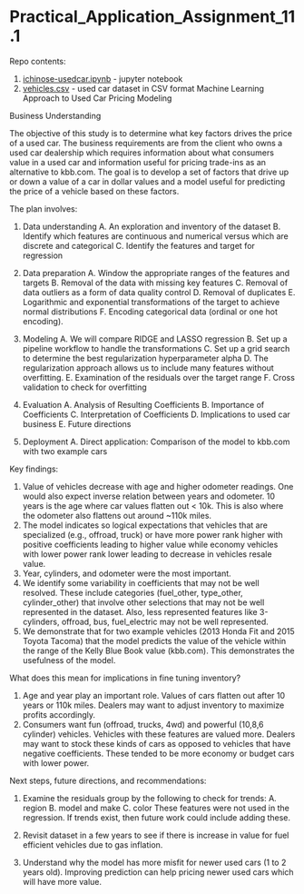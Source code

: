 # Practical_Application_Assignment_11.1
Repo contents:
1. [ichinose-usedcar.ipynb](ichinose-usedcar.ipynb) - jupyter notebook
2. [vehicles.csv](vehicles.csv) - used car dataset in CSV format
Machine Learning Approach to Used Car Pricing Modeling

Business Understanding

The objective of this study is to determine what key factors drives the price of a used car. The business requirements are from the client who owns a used car dealership which requires information about what consumers value in a used car and information useful for pricing trade-ins as an alternative to kbb.com. The goal is to develop a set of factors that drive up or down a value of a car in dollar values and a model useful for predicting the price of a vehicle based on these factors.

The plan involves:

1. Data understanding
    A. An exploration and inventory of the dataset 
    B. Identify which features are continuous and numerical versus which are discrete and categorical
    C. Identify the features and target for regression

2. Data preparation
    A. Window the appropriate ranges of the features and targets
    B. Removal of the data with missing key features
    C. Removal of data outliers as a form of data quality control 
    D. Removal of duplicates 
    E. Logarithmic and exponential transformations of the target to achieve normal distributions
    F. Encoding categorical data (ordinal or one hot encoding).

3. Modeling
    A. We will compare RIDGE and LASSO regression
    B. Set up a pipeline workflow to handle the transformations
    C. Set up a grid search to determine the best regularization hyperparameter alpha
    D. The regularization approach allows us to include many features without overfitting.
    E. Examination of the residuals over the target range
    F. Cross validation to check for overfitting

4. Evaluation
    A. Analysis of Resulting Coefficients
    B. Importance of Coefficients
    C. Interpretation of Coefficients
    D. Implications to used car business
    E. Future directions

5. Deployment
    A. Direct application: Comparison of the model to kbb.com with two example cars 

Key findings:
1. Value of vehicles decrease with age and higher odometer readings. One would also expect inverse relation between years and odometer. 10 years is the age where car values flatten out < 10k. This is also where the odometer also flattens out around ~110k miles.
2. The model indicates so logical expectations that vehicles that are specialized (e.g., offroad, truck) or have more power rank higher with positive coefficients leading to higher value while economy vehicles with lower power rank lower leading to decrease in vehicles resale value.
3. Year, cylinders, and odometer were the most important.
4. We identify some variability in coefficients that may not be well resolved. These include categories (fuel_other, type_other, cylinder_other) that involve other selections that may not be well represented in the dataset. Also, less represented features like 3-cylinders, offroad, bus, fuel_electric may not be well represented.
5. We demonstrate that for two example vehicles (2013 Honda Fit and 2015 Toyota Tacoma) that the model predicts the value of the vehicle within the range of the Kelly Blue Book value (kbb.com). This demonstrates the usefulness of the model.

What does this mean for implications in fine tuning inventory?
1. Age and year play an important role. Values of cars flatten out after 10 years or 110k miles. Dealers may want to adjust inventory to maximize profits accordingly.
2. Consumers want fun (offroad, trucks, 4wd) and powerful (10,8,6 cylinder) vehicles. Vehicles with these features are valued more. Dealers may want to stock these kinds of cars as opposed to vehicles that have negative coefficients. These tended to be more economy or budget cars with lower power.

Next steps, future directions, and recommendations:
1. Examine the residuals group by the following to check for trends:
  A. region
  B. model and make
  C. color
  These features were not used in the regression. If trends exist, then future work could include adding these.

2. Revisit dataset in a few years to see if there is increase in value for fuel efficient vehicles due to gas inflation.
3. Understand why the model has more misfit for newer used cars (1 to 2 years old). Improving prediction can help pricing newer used cars which will have more value.
